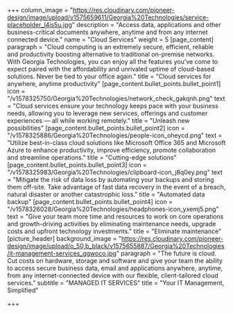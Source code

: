 +++
column_image = "https://res.cloudinary.com/pioneer-design/image/upload/v1575659611/Georgia%20Technologies/service-placeholder_l4is5u.jpg"
description = "Access data, applications and other business-critical documents anywhere, anytime and from any internet connected device."
name = "Cloud Services"
weight = 5
[page_content]
paragraph = "Cloud computing is an extremely secure, efficient, reliable and productivity boosting alternative to traditional on-premise networks. With Georgia Technologies, you can enjoy all the features you’ve come to expect paired with the affordability and unrivaled uptime of cloud-based solutions. Never be tied to your office again."
title = "Cloud services for anywhere, anytime productivity"
[page_content.bullet_points.bullet_point1]
icon = "/v1578325750/Georgia%20Technologies/network_check_gakqnh.png"
text = "Cloud services ensure your technology keeps pace with your business needs, allowing you to leverage new services, offerings and customer experiences — all while working remotely."
title = "Unleash new possibilities"
[page_content.bullet_points.bullet_point2]
icon = "/v1578325886/Georgia%20Technologies/people-icon_oheycd.png"
text = "Utilize best-in-class cloud solutions like Microsoft Office 365 and Microsoft Azure to enhance productivity, improve efficiency, promote collaboration and streamline operations."
title = "Cutting-edge solutions"
[page_content.bullet_points.bullet_point3]
icon = "/v1578325983/Georgia%20Technologies/clipboard-icon_j8q0ey.png"
text = "Mitigate the risk of data loss by automating your backups and storing them off-site. Take advantage of fast data recovery in the event of a breach, natural disaster or another catastrophic loss."
title = "Automated data backup"
[page_content.bullet_points.bullet_point4]
icon = "/v1578326028/Georgia%20Technologies/headphones-icon_yxemj5.png"
text = "Give your team more time and resources to work on core operations and growth-driving activities by eliminating maintenance needs, upgrade costs and upfront technology investments."
title = "Eliminate maintenance"
[picture_header]
background_image = "https://res.cloudinary.com/pioneer-design/image/upload/o_50,b_black/v1575655887/Georgia%20Technologies/it-management-services_ggwoco.jpg"
paragraph = "The future is cloud. Cut costs on hardware, storage and software and give your team the ability to access secure business data, email and applications anywhere, anytime, from any internet-connected device with our flexible, client-tailored cloud services."
subtitle = "MANAGED IT SERVICES"
title = "Your IT Management, Simplified"

+++
